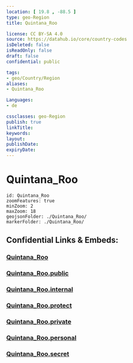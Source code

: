 ```yaml
---
location: [ 19.8 , -88.5 ] 
type: geo-Region
title: Quintana_Roo

license: CC BY-SA 4.0
source: https://datahub.io/core/country-codes
isDeleted: false
isReadOnly: false
draft: false
confidential: public

tags:
- geo/Country/Region
aliases:
- Quintana_Roo

Languages:
- de

cssclasses: geo-Region
publish: true
linkTitle: 
keywords: 
layout: 
publishDate: 
expiryDate: 
---
```


# Quintana_Roo

```leaflet
id: Quintana_Roo
zoomFeatures: true 
minZoom: 2 
maxZoom: 18
geojsonFolder: ./Quintana_Roo/
markerFolder: ./Quintana_Roo/
```


## Confidential Links & Embeds: 

### [Quintana_Roo](/_Standards/Earth/Continent/America~Central/Mexico/States~Mexico/Quintana_Roo.md) 

### [Quintana_Roo.public](/_public/Earth/Continent/America~Central/Mexico/States~Mexico/Quintana_Roo.public.md) 

### [Quintana_Roo.internal](/_internal/Earth/Continent/America~Central/Mexico/States~Mexico/Quintana_Roo.internal.md) 

### [Quintana_Roo.protect](/_protect/Earth/Continent/America~Central/Mexico/States~Mexico/Quintana_Roo.protect.md) 

### [Quintana_Roo.private](/_private/Earth/Continent/America~Central/Mexico/States~Mexico/Quintana_Roo.private.md) 

### [Quintana_Roo.personal](/_personal/Earth/Continent/America~Central/Mexico/States~Mexico/Quintana_Roo.personal.md) 

### [Quintana_Roo.secret](/_secret/Earth/Continent/America~Central/Mexico/States~Mexico/Quintana_Roo.secret.md)

